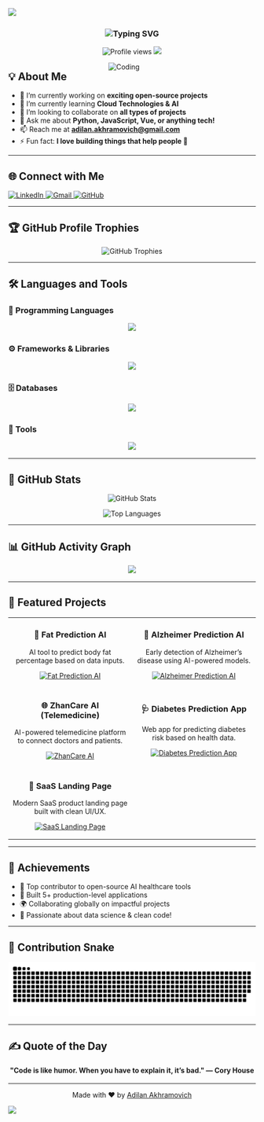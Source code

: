 <!-- Header Banner with auto color -->
<picture>
  <source media="(prefers-color-scheme: dark)" srcset="https://capsule-render.vercel.app/api?type=waving&color=00FFAF&height=200&section=header&text=Hi%20I'm%20Adilan%20Akhramovich%20🚀&fontSize=40&fontColor=ffffff&animation=fadeIn" />
  <source media="(prefers-color-scheme: light)" srcset="https://capsule-render.vercel.app/api?type=waving&color=00FFAF&height=200&section=header&text=Hi%20I'm%20Adilan%20Akhramovich%20🚀&fontSize=40&fontColor=000000&animation=fadeIn" />
  <img src="https://capsule-render.vercel.app/api?type=waving&color=00FFAF&height=200&section=header&text=Hi%20I'm%20Adilan%20Akhramovich%20🚀&fontSize=40&animation=fadeIn" />
</picture>

<!-- Typing effect -->
<h3 align="center">
  <img src="https://readme-typing-svg.herokuapp.com?color=00FFAF&size=25&center=true&vCenter=true&width=600&lines=Passionate+Computer+Geek;Lifelong+Learner+%F0%9F%92%BB;Building+cool+stuff+every+day;Let's+create+something+amazing!+🚀" alt="Typing SVG" />
</h3>

<!-- Profile badges -->
<p align="center">
  <img src="https://komarev.com/ghpvc/?username=kutcher1945&style=flat-square&color=00FFAF" alt="Profile views" />
  <img src="https://img.shields.io/github/followers/kutcher1945?label=Followers&style=flat-square&color=00FFAF" />
</p>

<img align="right" alt="Coding" width="300" src="http://octodex.github.com/images/daftpunktocat-guy.gif">

## 💡 About Me

- 🔭 I’m currently working on **exciting open-source projects**
- 🌱 I’m currently learning **Cloud Technologies & AI**
- 👯 I’m looking to collaborate on **all types of projects**
- 💬 Ask me about **Python, JavaScript, Vue, or anything tech!**
- 📫 Reach me at **adilan.akhramovich@gmail.com**
- ⚡ Fun fact: **I love building things that help people 🚀**

---

## 🌐 Connect with Me

<p align="left">
  <a href="https://linkedin.com/in/adilan-akhramovich-914132158/" target="blank">
    <img src="https://skillicons.dev/icons?i=linkedin" alt="LinkedIn" />
  </a>
  <a href="mailto:adilan.akhramovich@gmail.com" target="blank">
    <img src="https://skillicons.dev/icons?i=gmail" alt="Gmail" />
  </a>
  <a href="https://github.com/kutcher1945" target="blank">
    <img src="https://skillicons.dev/icons?i=github" alt="GitHub" />
  </a>
</p>

---

## 🏆 GitHub Profile Trophies

<p align="center">
  <img src="https://github-profile-trophy.vercel.app/?username=kutcher1945&theme=darkhub&row=2&column=4" alt="GitHub Trophies" />
</p>

---

## 🛠️ Languages and Tools

### 🚀 Programming Languages
<p align="center">
  <img src="https://skillicons.dev/icons?i=python,java,cpp,js,ts,php,c,html,css,matlab" />
</p>

### ⚙️ Frameworks & Libraries
<p align="center">
  <img src="https://skillicons.dev/icons?i=react,nextjs,flutter,django,nodejs,express,bootstrap,vue" />
</p>

### 🗄️ Databases
<p align="center">
  <img src="https://skillicons.dev/icons?i=mysql,mongodb,firebase,postgresql" />
</p>

### 🧩 Tools
<p align="center">
  <img src="https://skillicons.dev/icons?i=git,postman,androidstudio,vscode" />
</p>

---

## 🚀 GitHub Stats

<p align="center">
  <img src="https://github-readme-stats.vercel.app/api?username=kutcher1945&show_icons=true&theme=nightowl&hide=prs,issues&count_private=true" alt="GitHub Stats" />
</p>

<p align="center">
  <img src="https://github-readme-stats.vercel.app/api/top-langs?username=kutcher1945&layout=compact&theme=nightowl" alt="Top Languages" />
</p>

---

## 📊 GitHub Activity Graph

<p align="center">
  <img src="https://github-readme-activity-graph.vercel.app/graph?username=kutcher1945&theme=tokyo-night&area=true" />
</p>

---

## 🧩 Featured Projects

<table>
  <tr>
    <td width="50%">
      <h3 align="center">🚀 Fat Prediction AI</h3>
      <p align="center">AI tool to predict body fat percentage based on data inputs.</p>
      <p align="center">
        <a href="https://github.com/Kutcher1945/fat_prediction">
          <img src="https://github-readme-stats.vercel.app/api/pin/?username=kutcher1945&repo=fat_prediction&theme=nightowl" alt="Fat Prediction AI" />
        </a>
      </p>
    </td>
    <td width="50%">
      <h3 align="center">🧠 Alzheimer Prediction AI</h3>
      <p align="center">Early detection of Alzheimer’s disease using AI-powered models.</p>
      <p align="center">
        <a href="https://github.com/Kutcher1945/alzheimer_prediction">
          <img src="https://github-readme-stats.vercel.app/api/pin/?username=kutcher1945&repo=alzheimer_prediction&theme=nightowl" alt="Alzheimer Prediction AI" />
        </a>
      </p>
    </td>
  </tr>
  <tr>
    <td width="50%">
      <h3 align="center">🌐 ZhanCare AI (Telemedicine)</h3>
      <p align="center">AI-powered telemedicine platform to connect doctors and patients.</p>
      <p align="center">
        <a href="https://github.com/Kutcher1945/zhancareai">
          <img src="https://github-readme-stats.vercel.app/api/pin/?username=kutcher1945&repo=zhancareai&theme=nightowl" alt="ZhanCare AI" />
        </a>
      </p>
    </td>
    <td width="50%">
      <h3 align="center">🩺 Diabetes Prediction App</h3>
      <p align="center">Web app for predicting diabetes risk based on health data.</p>
      <p align="center">
        <a href="https://github.com/Kutcher1945/Diabetes-Prediction-Web-App">
          <img src="https://github-readme-stats.vercel.app/api/pin/?username=kutcher1945&repo=Diabetes-Prediction-Web-App&theme=nightowl" alt="Diabetes Prediction App" />
        </a>
      </p>
    </td>
  </tr>
  <tr>
    <td width="50%">
      <h3 align="center">🎨 SaaS Landing Page</h3>
      <p align="center">Modern SaaS product landing page built with clean UI/UX.</p>
      <p align="center">
        <a href="https://github.com/Kutcher1945/sitcenter_saas_landing">
          <img src="https://github-readme-stats.vercel.app/api/pin/?username=kutcher1945&repo=sitcenter_saas_landing&theme=nightowl" alt="SaaS Landing Page" />
        </a>
      </p>
    </td>
  </tr>
</table>

---

## 🏅 Achievements

- 🥇 Top contributor to open-source AI healthcare tools
- 🚀 Built 5+ production-level applications
- 🌍 Collaborating globally on impactful projects
- 🎯 Passionate about data science & clean code!

---

## 🐍 Contribution Snake

<p align="center">
  <picture>
    <source media="(prefers-color-scheme: dark)" srcset="https://raw.githubusercontent.com/kutcher1945/kutcher1945/gh-pages/github-contribution-grid-snake-dark.svg" />
    <source media="(prefers-color-scheme: light)" srcset="https://raw.githubusercontent.com/kutcher1945/kutcher1945/gh-pages/github-contribution-grid-snake.svg" />
    <img alt="GitHub Contribution Snake" src="https://raw.githubusercontent.com/kutcher1945/kutcher1945/gh-pages/github-contribution-grid-snake.svg" />
  </picture>
</p>

---

## ✍️ Quote of the Day

<h4 align="center">"Code is like humor. When you have to explain it, it’s bad." — Cory House</h4>

---

<p align="center">
  Made with ❤️ by <a href="https://github.com/kutcher1945">Adilan Akhramovich</a>
</p>

<!-- Footer Banner -->
<picture>
  <source media="(prefers-color-scheme: dark)" srcset="https://capsule-render.vercel.app/api?type=waving&color=00FFAF&height=150&section=footer" />
  <source media="(prefers-color-scheme: light)" srcset="https://capsule-render.vercel.app/api?type=waving&color=00FFAF&height=150&section=footer" />
  <img src="https://capsule-render.vercel.app/api?type=waving&color=00FFAF&height=150&section=footer" />
</picture>
